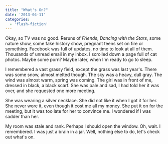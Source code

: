 ```yaml
---
title: "What's On?"
date: '2013-04-11'
categories:
  - 'flash-fiction'
---
```


Okay, so TV was no good. Reruns of _Friends_, _Dancing with the Stars_, some
nature show, some fake history show, pregnant teens set on fire or something.
Facebook was full of updates, no time to look at all of them. Thousands of
unread email in my inbox. I scrolled down a page full of cat photos. Maybe some
porn? Maybe later, when I'm ready to go to sleep.

I remembered a vast grassy field, except the grass was last year's. There was
some snow, almost melted though. The sky was a heavy, dull gray. The wind was
almost warm, spring was coming. The girl was in front of me, dressed in black, a
black scarf. She was pale and sad, I had told her it was over, and she requested
one more meeting.

She was wearing a silver necklace. She did not like it when I got it for her.
She never wore it, even though it cost me all my money. She put it on for the
meeting, but it was too late for her to convince me. I wondered if I was sadder
than her.

My room was stale and rank. Perhaps I should open the window. Oh, wait. I
remembered. I was just a brain in a jar. Well, nothing else to do, let's check
out what's on.
